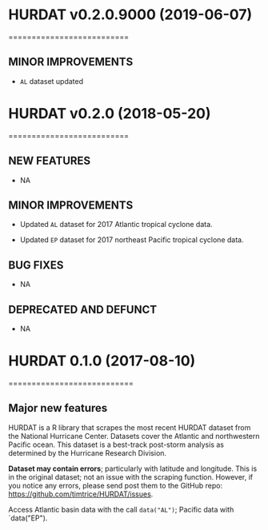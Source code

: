 # HURDAT v0.2.0.9000 (2019-06-07)
==========================

## MINOR IMPROVEMENTS

* `AL` dataset updated

# HURDAT v0.2.0 (2018-05-20)
==========================

## NEW FEATURES

* NA

## MINOR IMPROVEMENTS

* Updated `AL` dataset for 2017 Atlantic tropical cyclone data.

* Updated `EP` dataset for 2017 northeast Pacific tropical cyclone data.

## BUG FIXES

* NA

## DEPRECATED AND DEFUNCT

* NA

# HURDAT 0.1.0 (2017-08-10)
===========================

## Major new features

HURDAT is a R library that scrapes the most recent HURDAT dataset from the National Hurricane Center. Datasets cover the Atlantic and northwestern Pacific ocean. This dataset is a best-track post-storm analysis as determined by the Hurricane Research Division.

**Dataset may contain errors**; particularly with latitude and longitude. This is in the original dataset; not an issue with the scraping function. However, if you notice any errors, please send post them to the GitHub repo: https://github.com/timtrice/HURDAT/issues.

Access Atlantic basin data with the call `data("AL")`; Pacific data with `data("EP"). 
